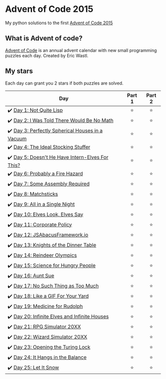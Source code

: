 # Advent of Code 2015
My python solutions to the first [Advent of Code 2015](https://adventofcode.com/2015)

## What is Advent of code?
[Advent of Code](https://adventofcode.com/) is an annual advent calendar with new small programming puzzles each day. Created by Eric Wastl.

## My stars
Each day can grant you 2 stars if both puzzles are solved. 

| Day | Part 1 | Part 2 |
|---|:----:|:---:|
|✔️ [Day 1: Not Quite Lisp](01) | ⭐️ | ⭐️ |
|✔️ [Day 2: I Was Told There Would Be No Math](02) | ⭐️ | ⭐️ |
|✔️ [Day 3: Perfectly Spherical Houses in a Vacuum](03) | ⭐️ | ⭐️ |
|✔️ [Day 4: The Ideal Stocking Stuffer](04) | ⭐️ | ⭐️ |
|✔️ [Day 5: Doesn't He Have Intern-Elves For This?](05) | ⭐️ | ⭐️ |
|✔️ [Day 6: Probably a Fire Hazard](06) | ⭐️ | ⭐️ |
|✔️ [Day 7: Some Assembly Required](07) | ⭐️ | ⭐️ |
|✔️ [Day 8: Matchsticks](08) | ⭐️ | ⭐️ |
|✔️ [Day 9: All in a Single Night](09) | ⭐️ | ⭐️ |
|✔️ [Day 10: Elves Look, Elves Say](10) | ⭐️ | ⭐️ |
|✔️ [Day 11: Corporate Policy](11) | ⭐️ | ⭐️ |
|✔️ [Day 12: JSAbacusFramework.io](12) | ⭐️ | ⭐️ |
|✔️ [Day 13: Knights of the Dinner Table](13) | ⭐️ | ⭐️ |
|✔️ [Day 14: Reindeer Olympics](14) | ⭐️ | ⭐️ |
|✔️ [Day 15: Science for Hungry People](15) | ⭐️ | ⭐️ |
|✔️ [Day 16: Aunt Sue](16) | ⭐️ | ⭐️ |
|✔️ [Day 17: No Such Thing as Too Much](17) | ⭐️ | ⭐️ |
|✔️ [Day 18: Like a GIF For Your Yard](18) | ⭐️ | ⭐️ |
|✔️ [Day 19: Medicine for Rudolph](19) | ⭐️ | ⭐️ |
|✔️ [Day 20: Infinite Elves and Infinite Houses](20) | ⭐️ | ⭐️ |
|✔️ [Day 21: RPG Simulator 20XX](21) | ⭐️ | ⭐️ |
|✔️ [Day 22: Wizard Simulator 20XX](22) | ⭐️ | ⭐️ |
|✔️ [Day 23: Opening the Turing Lock](23) | ⭐️ | ⭐️ |
|✔️ [Day 24: It Hangs in the Balance](24) | ⭐️ | ⭐️ |
|✔️ [Day 25: Let It Snow](25) | ⭐️ | ⭐️ |



